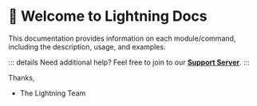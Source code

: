 # 👋 Welcome to Lightning Docs

This documentation provides information on each module/command, including the description, usage, and examples.

::: details Need additional help?
Feel free to join to our **[Support Server](https://discord.gg/RFPBqzhTGf)**. 
:::

Thanks,
* The Lightning Team